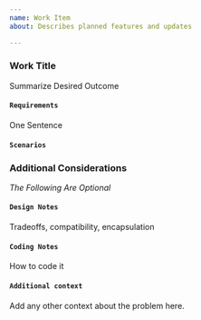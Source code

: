 ```yaml
---
name: Work Item
about: Describes planned features and updates

---
```


### Work Title
Summarize Desired Outcome

#### `Requirements`
One Sentence

#### `Scenarios`

### Additional Considerations
_The Following Are Optional_

#### `Design Notes`
Tradeoffs, compatibility, encapsulation

#### `Coding Notes`
How to code it

#### `Additional context`
Add any other context about the problem here.
